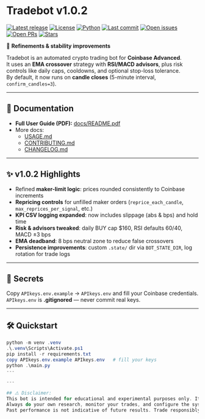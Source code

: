 # Tradebot v1.0.2

[![Latest release](https://img.shields.io/github/v/release/Madmartigan1/tradebot?sort=semver)](https://github.com/Madmartigan1/tradebot/releases)
[![License](https://img.shields.io/github/license/Madmartigan1/tradebot)](LICENSE)
[![Python](https://img.shields.io/badge/python-3.13%2B-blue)](requirements.txt)
[![Last commit](https://img.shields.io/github/last-commit/Madmartigan1/tradebot)](https://github.com/Madmartigan1/tradebot/commits/main)
[![Open issues](https://img.shields.io/github/issues/Madmartigan1/tradebot)](https://github.com/Madmartigan1/tradebot/issues)
[![Open PRs](https://img.shields.io/github/issues-pr/Madmartigan1/tradebot)](https://github.com/Madmartigan1/tradebot/pulls)
[![Stars](https://img.shields.io/github/stars/Madmartigan1/tradebot?style=social)](https://github.com/Madmartigan1/tradebot/stargazers)

🚀 **Refinements & stability improvements**

Tradebot is an automated crypto trading bot for **Coinbase Advanced**.  
It uses an **EMA crossover** strategy with **RSI/MACD advisors**, plus risk controls like daily caps, cooldowns, and optional stop-loss tolerance.  
By default, it now runs on **candle closes** (5-minute interval, `confirm_candles=3`).

---

## 📄 Documentation
- **Full User Guide (PDF):** [docs/README.pdf](docs/README.pdf)
- More docs:
  - [USAGE.md](USAGE.md)
  - [CONTRIBUTING.md](CONTRIBUTING.md)
  - [CHANGELOG.md](CHANGELOG.md)

---

## ✨ v1.0.2 Highlights
- Refined **maker-limit logic**: prices rounded consistently to Coinbase increments
- **Repricing controls** for unfilled maker orders (`reprice_each_candle`, `max_reprices_per_signal`, etc.)
- **KPI CSV logging expanded**: now includes slippage (abs & bps) and hold time
- **Risk & advisors tweaked**: daily BUY cap $160, RSI defaults 60/40, MACD ±3 bps
- **EMA deadband**: 8 bps neutral zone to reduce false crossovers
- **Persistence improvements**: custom `.state/` dir via `BOT_STATE_DIR`, log rotation for trade logs

---

## 🔐 Secrets
Copy `APIkeys.env.example` → `APIkeys.env` and fill your Coinbase credentials.  
`APIkeys.env` is **.gitignored** — never commit real keys.

---

## 🛠️ Quickstart
```powershell
python -m venv .venv
.\.venv\Scripts\Activate.ps1
pip install -r requirements.txt
copy APIkeys.env.example APIkeys.env   # fill your keys
python .\main.py
---

---

## ⚠️ Disclaimer:
This bot is intended for educational and experimental purposes only. It is not financial advice and will not guarantee profit. Use it at your own risk.
Always do your own research, monitor your trades, and configure the system to match your risk tolerance.
Past performance is not indicative of future results. Trade responsibly.
